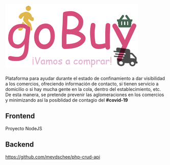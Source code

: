 # ![Screenshot](https://github.com/geowe/gobuy/blob/master/src/img/goBuy.png)
Plataforma para ayudar durante el estado de confinamiento a dar visibilidad a los comercios, ofreciendo información de contacto, si tienen servicio a domicilio o si hay mucha gente en la cola, dentro del establecimiento, etc. De esta manera, se pretende prevenir las aglomeraciones en los comercios y minimizando así la posiblidad de contagio del **#covid-19**

## Frontend

Proyecto NodeJS

## Backend
https://github.com/mevdschee/php-crud-api